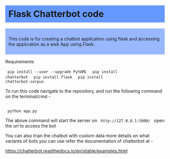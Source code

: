 
<h1 style = "background-color: rgb(102, 153, 255); padding:10px;">
Flask Chatterbot code
    </h1>

<div style = "background-color: rgb(152, 183, 255); padding:10px;">
<p>
This code is for creating a chatbot application using flask and accessing the application as a web App using Flask.

</p>
</div>

Requirements

<code>    pip install --user --upgrade PyYAML </code>
<code>    pip install chatterbot </code>
<code>    pip install flask </code>
 <code>   pip install chatterbot-corpus </code>

<p>To run this code navigate to the repository, and run the following command on the terminal/cmd - 
</p><br>
<code> python app.py </code>

<p> The above command will start the server on <code> http://127.0.0.1:5000/ </code> open the url to access the bot</p>

<p> You can also trian the chatbot with custom data more details on what variants of bots you can use refer the documentation of chatterbot at - 
</p>

https://chatterbot.readthedocs.io/en/stable/examples.html
